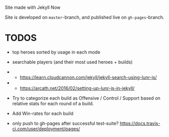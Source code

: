 Site made with Jekyll Now

Site is developed on `master`-branch, and published live on `gh-pages`-branch.


# TODOS
* top heroes sorted by usage in each mode
* searchable players (and their most used heroes + builds)
* * https://learn.cloudcannon.com/jekyll/jekyll-search-using-lunr-js/
* * https://arcath.net/2016/02/setting-up-lunr-js-in-jekyll/
* Try to categorize each build as Offensive / Control / Support based on relative stats for each round of a build.
* Add Win-rates for each build


* only push to gh-pages after successful test-suite? https://docs.travis-ci.com/user/deployment/pages/